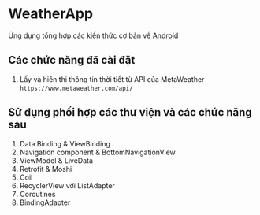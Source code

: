 # WeatherApp
Ứng dụng tổng hợp các kiến thức cơ bản về Android

## Các chức năng đã cài đặt
1. Lấy và hiển thị thông tin thời tiết từ API của MetaWeather `https://www.metaweather.com/api/`

## Sử dụng phối hợp các thư viện và các chức năng sau
1. Data Binding & ViewBinding
2. Navigation component & BottomNavigationView
3. ViewModel & LiveData
4. Retrofit & Moshi
5. Coil
6. RecyclerView với ListAdapter
7. Coroutines
8. BindingAdapter